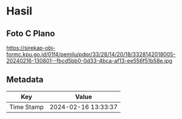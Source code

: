 # Hasil

## Foto C Plano

https://sirekap-obj-formc.kpu.go.id/01f4/pemilu/pdpr/33/28/14/20/18/3328142018005-20240216-130801--fbcd5bb0-0d33-4bca-af13-ee556f51b58e.jpg


## Metadata

| Key        | Value               |
| ---------- | ------------------- |
| Time Stamp | 2024-02-16 13:33:37 |



